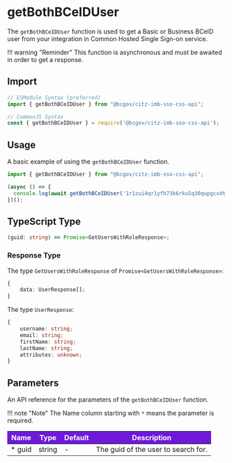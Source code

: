 # getBothBCeIDUser

The `getBothBCeIDUser` function is used to get a Basic or Business BCeID user from your integration in Common Hosted Single Sign-on service.

!!! warning "Reminder"
    This function is asynchronous and must be awaited in order to get a response.

## Import

```JavaScript
// ESModule Syntax (preferred)
import { getBothBCeIDUser } from "@bcgov/citz-imb-sso-css-api";

// CommonJS Syntax
const { getBothBCeIDUser } = require('@bcgov/citz-imb-sso-css-api');
```

## Usage

A basic example of using the `getBothBCeIDUser` function.

```JavaScript
import { getBothBCeIDUser } from "@bcgov/citz-imb-sso-css-api";

(async () => {
  console.log(await getBothBCeIDUser('1r1zui4qr1yfh73k6rku5q30qupgcvdt'));
})();
```

## TypeScript Type

<!-- The following code block is auto generated when types in the package change. -->
<!-- TYPE: getBothBCeIDUser -->
```TypeScript
(guid: string) => Promise<GetUsersWithRoleResponse>;
```

### Response Type

The type `GetUsersWithRoleResponse` of `Promise<GetUsersWithRoleResponse>`:

<!-- The following code block is auto generated when types in the package change. -->
<!-- TYPE: GetUsersWithRoleResponse -->
```TypeScript
{
    data: UserResponse[];
}
```

The type `UserResponse`:

<!-- The following code block is auto generated when types in the package change. -->
<!-- TYPE: UserResponse -->
```TypeScript
{
    username: string;
    email: string;
    firstName: string;
    lastName: string;
    attributes: unknown;
}
```

## Parameters

An API reference for the parameters of the `getBothBCeIDUser` function.

!!! note "Note"
    The Name column starting with `*` means the parameter is required.

<table>
  <!-- Table columns -->
  <thead>
    <tr>
      <th style="background: #6f19d9; color: white;">Name</th>
      <th style="background: #6f19d9; color: white;">Type</th>
      <th style="background: #6f19d9; color: white;">Default</th>
      <th style="background: #6f19d9; color: white;">Description</th>
    </tr>
  </thead>

  <!-- Table rows -->
  <tbody>
    <tr>
      <td>* guid</td>
      <td>string</td>
      <td>-</td>
      <td>The guid of the user to search for.</td>
    </tr>
  </tbody>
</table>
